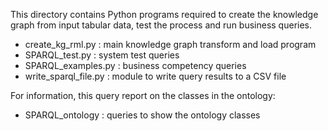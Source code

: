 This directory contains Python programs required to create the knowledge graph from input tabular data, test the process and run business queries.

- create_kg_rml.py : main knowledge graph transform and load program
- SPARQL_test.py : system test queries
- SPARQL_examples.py : business competency queries
- write_sparql_file.py : module to write query results to a CSV file

For information, this query report on the classes in the ontology:

- SPARQL_ontology : queries to show the ontology classes
